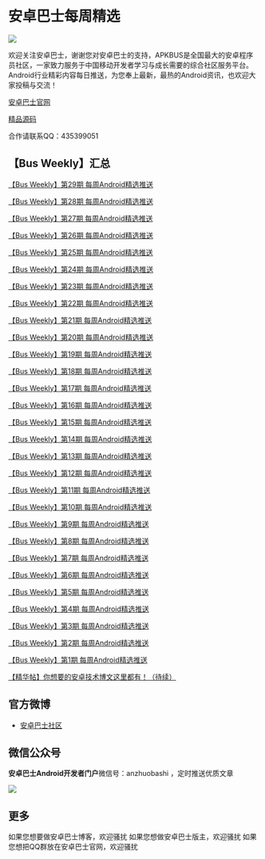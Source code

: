 # 安卓巴士每周精选

![](https://i.niupic.com/images/2016/12/01/xf4qFd.png)


欢迎关注安卓巴士，谢谢您对安卓巴士的支持，APKBUS是全国最大的安卓程序员社区，一家致力服务于中国移动开发者学习与成长需要的综合社区服务平台。Android行业精彩内容每日推送，为您奉上最新，最热的Android资讯，也欢迎大家投稿与交流！

[安卓巴士官网](http://www.akpbus.com)


[精品源码](http://www.apkbus.com/forum-417-1.html)


合作请联系QQ：435399051

## 【Bus Weekly】汇总

[【Bus Weekly】第29期 每周Android精选推送](http://www.apkbus.com/thread-270836-1-1.html)

[【Bus Weekly】第28期 每周Android精选推送](http://www.apkbus.com/thread-270594-1-1.html)

[【Bus Weekly】第27期 每周Android精选推送](http://www.apkbus.com/thread-270395-1-1.html)

[【Bus Weekly】第26期 每周Android精选推送](http://www.apkbus.com/thread-270265-1-1.html)

[【Bus Weekly】第25期 每周Android精选推送](http://www.apkbus.com/thread-270067-1-1.html)

[【Bus Weekly】第24期 每周Android精选推送](http://www.apkbus.com/thread-269526-1-1.html)

[【Bus Weekly】第23期 每周Android精选推送](http://www.apkbus.com/thread-269193-1-1.html)

[【Bus Weekly】第22期 每周Android精选推送](http://www.apkbus.com/forum.php?mod=viewthread&tid=268875&page=1&extra=#pid4243580)

[【Bus Weekly】第21期 每周Android精选推送](http://www.apkbus.com/forum.php?mod=viewthread&tid=268579&page=1&extra=&_dsign=421bcc02)

[【Bus Weekly】第20期 每周Android精选推送](http://www.apkbus.com/forum.php?mod=viewthread&tid=268251&page=1&extra=&_dsign=5a8693f7)

[【Bus Weekly】第19期 每周Android精选推送](http://www.apkbus.com/forum.php?mod=viewthread&tid=268127&extra=page%3D1%26filter%3Dauthor%26orderby%3Ddateline)

[【Bus Weekly】第18期 每周Android精选推送](http://www.apkbus.com/forum.php?mod=viewthread&tid=267995&extra=page%3D2%26filter%3Dauthor%26orderby%3Ddateline)

[【Bus Weekly】第17期 每周Android精选推送](http://www.apkbus.com/forum.php?mod=viewthread&tid=267777&page=1&extra=&_dsign=0521b9ec)

[【Bus Weekly】第16期 每周Android精选推送](http://www.apkbus.com/thread-267288-1-1.html)

[【Bus Weekly】第15期 每周Android精选推送](http://www.apkbus.com/thread-267288-1-1.html)

[【Bus Weekly】第14期 每周Android精选推送](http://www.apkbus.com/thread-267057-1-1.html)

[【Bus Weekly】第13期 每周Android精选推送](http://www.apkbus.com/thread-266826-1-1.html)

[【Bus Weekly】第12期 每周Android精选推送](http://www.apkbus.com/thread-266651-1-1.html)

[【Bus Weekly】第11期 每周Android精选推送](http://www.apkbus.com/thread-266445-1-1.html)

[【Bus Weekly】第10期 每周Android精选推送](http://www.apkbus.com/thread-266154-1-1.html)

[【Bus Weekly】第9期 每周Android精选推送](http://www.apkbus.com/thread-265483-1-1.html)

[【Bus Weekly】第8期 每周Android精选推送](http://www.apkbus.com/thread-258804-1-1.html)

[【Bus Weekly】第7期 每周Android精选推送](http://www.apkbus.com/thread-258531-1-1.html)

[【Bus Weekly】第6期 每周Android精选推送](http://www.apkbus.com/thread-258245-1-1.html)

[【Bus Weekly】第5期 每周Android精选推送](http://www.apkbus.com/thread-258003-1-1.html)

[【Bus Weekly】第4期 每周Android精选推送](http://www.apkbus.com/thread-257647-1-1.html)

[【Bus Weekly】第3期 每周Android精选推送](http://www.apkbus.com/thread-257256-1-1.html)

[【Bus Weekly】第2期 每周Android精选推送](http://www.apkbus.com/thread-256460-1-1.html)

[【Bus Weekly】第1期 每周Android精选推送](http://www.apkbus.com/thread-256291-1-1.html)


[【精华帖】你想要的安卓技术博文这里都有！（待续）](http://www.apkbus.com/forum.php?mod=viewthread&tid=256632&_dsign=08f33db1)


## 官方微博

- [安卓巴士社区](http://weibo.com/apkbusbbs/home?topnav=1&wvr=6)


## 微信公众号

**安卓巴士Android开发者门户**微信号：anzhuobashi ，定时推送优质文章


![](https://i.niupic.com/images/2016/12/01/DRYCiX.jpg)



## 更多

如果您想要做安卓巴士博客，欢迎骚扰
如果您想做安卓巴士版主，欢迎骚扰
如果您想把QQ群放在安卓巴士官网，欢迎骚扰